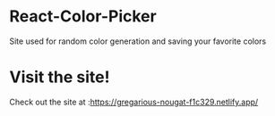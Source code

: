 # React-Color-Picker

Site used for random color generation and saving your favorite colors

# Visit the site!

Check out the site at :https://gregarious-nougat-f1c329.netlify.app/
